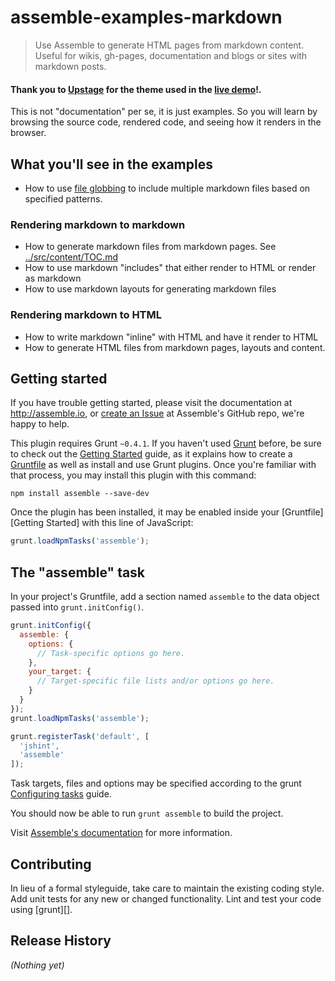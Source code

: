 # assemble-examples-markdown

> Use Assemble to generate HTML pages from markdown content. Useful for wikis, gh-pages, documentation and blogs or sites with markdown posts.

#### Thank you to [Upstage](https://github.com/upstage) for the theme used in the [live demo](https://github.com/assemble/assemble-examples-markdown/)!.

This is not "documentation" per se, it is just examples. So you will learn by browsing the source code, rendered code, and seeing how it renders in the browser.

## What you'll see in the examples

* How to use [file globbing](https://github.com/isaacs/node-glob) to include multiple markdown files based on specified patterns.

### Rendering markdown to markdown

* How to generate markdown files from markdown pages. See [../src/content/TOC.md](../src/content/TOC.md)
* How to use markdown "includes" that either render to HTML or render as markdown
* How to use markdown layouts for generating markdown files

### Rendering markdown to HTML

* How to write markdown "inline" with HTML and have it render to HTML
* How to generate HTML files from markdown pages, layouts and content.


## Getting started

If you have trouble getting started, please visit the documentation at http://assemble.io, or [create an Issue](https://github.com/assemble/assemble/issues) at Assemble's GitHub repo, we're happy to help.

This plugin requires Grunt `~0.4.1`. If you haven't used [Grunt](http://gruntjs.com/) before, be sure to check out the [Getting Started](http://gruntjs.com/getting-started) guide, as it explains how to create a [Gruntfile](http://gruntjs.com/sample-gruntfile) as well as install and use Grunt plugins. Once you're familiar with that process, you may install this plugin with this command:

```shell
npm install assemble --save-dev
```

Once the plugin has been installed, it may be enabled inside your [Gruntfile][Getting Started] with this line of JavaScript:

```js
grunt.loadNpmTasks('assemble');
```

## The "assemble" task
In your project's Gruntfile, add a section named `assemble` to the data object passed into `grunt.initConfig()`.

```js
grunt.initConfig({
  assemble: {
    options: {
      // Task-specific options go here.
    },
    your_target: {
      // Target-specific file lists and/or options go here.
    }
  }
});
grunt.loadNpmTasks('assemble');

grunt.registerTask('default', [
  'jshint',
  'assemble'
]);
```
Task targets, files and options may be specified according to the grunt [Configuring tasks](http://gruntjs.com/configuring-tasks) guide.


You should now be able to run `grunt assemble` to build the project.

Visit [Assemble's documentation](http://assemble.io) for more information. 


## Contributing
In lieu of a formal styleguide, take care to maintain the existing coding style. Add unit tests for any new or changed functionality. Lint and test your code using [grunt][].

## Release History
_(Nothing yet)_
